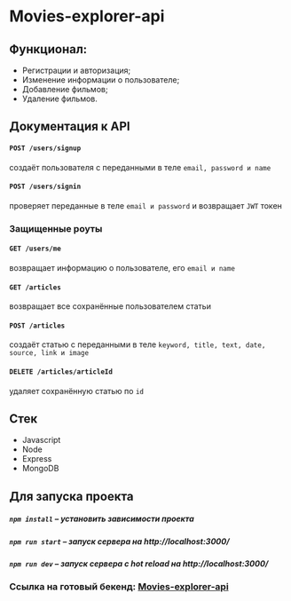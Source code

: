 # Movies-explorer-api

## Функционал:
- Регистрации и авторизация;
- Изменение информации о пользователе;
- Добавление фильмов;
- Удаление фильмов.

##  Документация к API

#### `POST /users/signup`
создаёт пользователя с переданными в теле `email, password и name`

#### `POST /users/signin`
проверяет переданные в теле `email и password` и возвращает `JWT` токен

### Защищенные роуты

#### `GET /users/me`
возвращает информацию о пользователе, его `email и name` 

#### `GET /articles`
возвращает все сохранённые пользователем статьи

#### `POST /articles`
создаёт статью с переданными в теле `keyword, title, text, date, source, link и image`

#### `DELETE /articles/articleId`
удаляет сохранённую статью по `id`

##  Стек

- Javascript
- Node
- Express
- MongoDB

## Для запуска проекта

##### `npm install` – установить зависимости проекта

##### `npm run start` – запуск сервера на http://localhost:3000/

##### `npm run dev` – запуск сервера с hot reload на http://localhost:3000/

### **Ссылка на готовый бекенд: [Movies-explorer-api](https://api.films.gleb.nomoredomains.work)**
